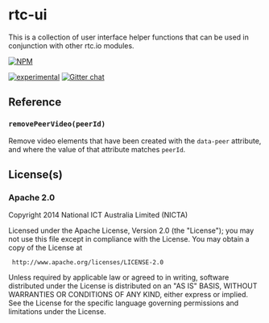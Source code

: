 # rtc-ui

This is a collection of user interface helper functions that can be used
in conjunction with other rtc.io modules.


[![NPM](https://nodei.co/npm/rtc-ui.png)](https://nodei.co/npm/rtc-ui/)

[![experimental](https://img.shields.io/badge/stability-experimental-red.svg)](https://github.com/badges/stability-badges) 
[![Gitter chat](https://badges.gitter.im/rtc-io/discuss.png)](https://gitter.im/rtc-io/discuss)



## Reference

### `removePeerVideo(peerId)`

Remove video elements that have been created with the `data-peer` attribute,
and where the value of that attribute matches `peerId`.

## License(s)

### Apache 2.0

Copyright 2014 National ICT Australia Limited (NICTA)

   Licensed under the Apache License, Version 2.0 (the "License");
   you may not use this file except in compliance with the License.
   You may obtain a copy of the License at

     http://www.apache.org/licenses/LICENSE-2.0

   Unless required by applicable law or agreed to in writing, software
   distributed under the License is distributed on an "AS IS" BASIS,
   WITHOUT WARRANTIES OR CONDITIONS OF ANY KIND, either express or implied.
   See the License for the specific language governing permissions and
   limitations under the License.
